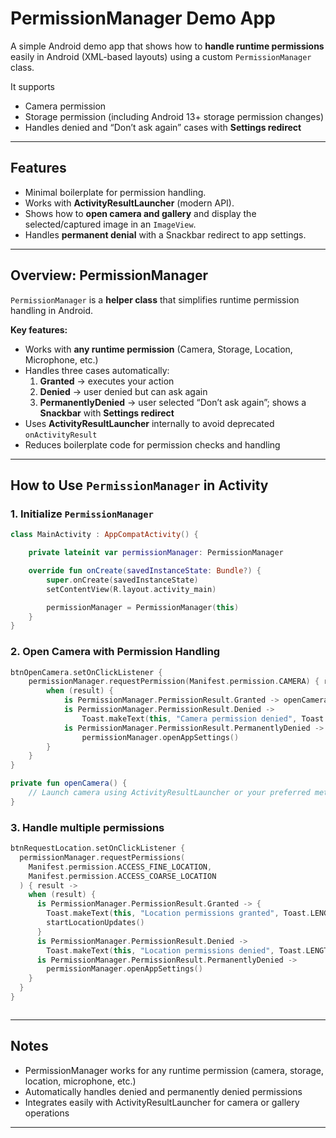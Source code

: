 # PermissionManager Demo App
A simple Android demo app that shows how to **handle runtime permissions** easily in Android (XML-based layouts) using a custom `PermissionManager` class.  

It supports 
- Camera permission  
- Storage permission (including Android 13+ storage permission changes)  
- Handles denied and “Don’t ask again” cases with **Settings redirect**  

---

## Features

- Minimal boilerplate for permission handling.  
- Works with **ActivityResultLauncher** (modern API).  
- Shows how to **open camera and gallery** and display the selected/captured image in an `ImageView`.  
- Handles **permanent denial** with a Snackbar redirect to app settings.  

---

## Overview: PermissionManager
`PermissionManager` is a **helper class** that simplifies runtime permission handling in Android.  

**Key features:**
- Works with **any runtime permission** (Camera, Storage, Location, Microphone, etc.)  
- Handles three cases automatically:  
  1. **Granted** → executes your action  
  2. **Denied** → user denied but can ask again  
  3. **PermanentlyDenied** → user selected “Don’t ask again”; shows a **Snackbar** with **Settings redirect**  
- Uses **ActivityResultLauncher** internally to avoid deprecated `onActivityResult`  
- Reduces boilerplate code for permission checks and handling  

---

## How to Use `PermissionManager` in Activity
### 1. Initialize `PermissionManager`
```kotlin
class MainActivity : AppCompatActivity() {

    private lateinit var permissionManager: PermissionManager

    override fun onCreate(savedInstanceState: Bundle?) {
        super.onCreate(savedInstanceState)
        setContentView(R.layout.activity_main)

        permissionManager = PermissionManager(this)
    }
}
```
### 2. Open Camera with Permission Handling
```kotlin
btnOpenCamera.setOnClickListener {
    permissionManager.requestPermission(Manifest.permission.CAMERA) { result ->
        when (result) {
            is PermissionManager.PermissionResult.Granted -> openCamera()
            is PermissionManager.PermissionResult.Denied ->
                Toast.makeText(this, "Camera permission denied", Toast.LENGTH_SHORT).show()
            is PermissionManager.PermissionResult.PermanentlyDenied ->
                permissionManager.openAppSettings()
        }
    }
}

private fun openCamera() {
    // Launch camera using ActivityResultLauncher or your preferred method
}
```
### 3. Handle multiple permissions
```kotlin
btnRequestLocation.setOnClickListener {
  permissionManager.requestPermissions(
    Manifest.permission.ACCESS_FINE_LOCATION,
    Manifest.permission.ACCESS_COARSE_LOCATION
  ) { result ->
    when (result) {
      is PermissionManager.PermissionResult.Granted -> {
        Toast.makeText(this, "Location permissions granted", Toast.LENGTH_SHORT).show()
        startLocationUpdates()
      }
      is PermissionManager.PermissionResult.Denied ->
        Toast.makeText(this, "Location permissions denied", Toast.LENGTH_SHORT).show()
      is PermissionManager.PermissionResult.PermanentlyDenied ->
        permissionManager.openAppSettings()
    }
  }
}



```

---

## Notes
 
- PermissionManager works for any runtime permission (camera, storage, location, microphone, etc.)
- Automatically handles denied and permanently denied permissions
- Integrates easily with ActivityResultLauncher for camera or gallery operations

---
